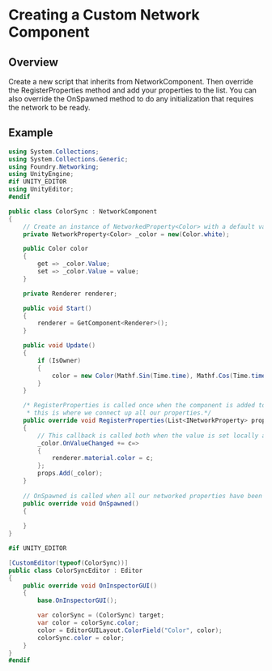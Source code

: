 # Creating a Custom Network Component

## Overview
Create a new script that inherits from NetworkComponent. 
Then override the RegisterProperties method and add your properties to the list.
You can also override the OnSpawned method to do any initialization that requires the network to be ready.

## Example

```cs
using System.Collections;
using System.Collections.Generic;
using Foundry.Networking;
using UnityEngine;
#if UNITY_EDITOR
using UnityEditor;
#endif

public class ColorSync : NetworkComponent
{
    // Create an instance of NetworkedProperty<Color> with a default value of Color.white.
    private NetworkProperty<Color> _color = new(Color.white);

    public Color color
    {
        get => _color.Value;
        set => _color.Value = value;
    }

    private Renderer renderer;

    public void Start()
    {
        renderer = GetComponent<Renderer>();
    }

    public void Update()
    {
        if (IsOwner)
        {
            color = new Color(Mathf.Sin(Time.time), Mathf.Cos(Time.time), 0.5f);
        }
    }

    /* RegisterProperties is called once when the component is added to the networked object on Awake, 
     * this is where we connect up all our properties.*/
    public override void RegisterProperties(List<INetworkProperty> props)
    {
        // This callback is called both when the value is set locally and when it is set remotely.
        _color.OnValueChanged += c=>
        {
            renderer.material.color = c;
        };
        props.Add(_color);
    }
    
    // OnSpawned is called when all our networked properties have been set and we're connected to the network.
    public override void OnSpawned()
    {
    
    }
}

#if UNITY_EDITOR

[CustomEditor(typeof(ColorSync))]
public class ColorSyncEditor : Editor
{
    public override void OnInspectorGUI()
    {
        base.OnInspectorGUI();

        var colorSync = (ColorSync) target;
        var color = colorSync.color;
        color = EditorGUILayout.ColorField("Color", color);
        colorSync.color = color;
    }
}
#endif
```
